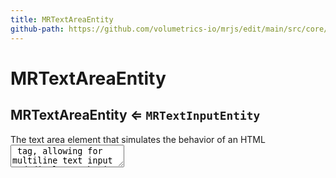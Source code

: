 ```yaml
---
title: MRTextAreaEntity
github-path: https://github.com/volumetrics-io/mrjs/edit/main/src/core/entities/MRTextAreaEntity.js
---
```

# MRTextAreaEntity

<a name="MRTextAreaEntity"></a>

## MRTextAreaEntity ⇐ <code>MRTextInputEntity</code>
The text area element that simulates the behavior of an HTML <textarea> tag,
           allowing for multiline text input and display. Inherits from MRTextInputEntity, which
           in turn extends MRTextEntity.

**Kind**: global class  
**Extends**: <code>MRTextInputEntity</code>  

* [MRTextAreaEntity](#MRTextAreaEntity) ⇐ <code>MRTextInputEntity</code>
    * [.MRTextAreaEntity](#MRTextAreaEntity+MRTextAreaEntity)
        * [new exports.MRTextAreaEntity()](#new_MRTextAreaEntity+MRTextAreaEntity_new)
    * [.createHiddenInputElement()](#MRTextAreaEntity+createHiddenInputElement)
    * [.fillInHiddenInputElementWithUserData()](#MRTextAreaEntity+fillInHiddenInputElementWithUserData)
    * [.updateTextDisplay()](#MRTextAreaEntity+updateTextDisplay)
    * [.handleKeydown(event)](#MRTextAreaEntity+handleKeydown)

<a name="MRTextAreaEntity+MRTextAreaEntity"></a>

### mrTextAreaEntity.MRTextAreaEntity
**Kind**: instance class of [<code>MRTextAreaEntity</code>](#MRTextAreaEntity)  
<a name="new_MRTextAreaEntity+MRTextAreaEntity_new"></a>

#### new exports.MRTextAreaEntity()
Constructor for the MRTextInputEntity entity component.

<a name="MRTextAreaEntity+createHiddenInputElement"></a>

### mrTextAreaEntity.createHiddenInputElement()
Called by connected to make sure the hiddenInput dom element is created as expected.

**Kind**: instance method of [<code>MRTextAreaEntity</code>](#MRTextAreaEntity)  
<a name="MRTextAreaEntity+fillInHiddenInputElementWithUserData"></a>

### mrTextAreaEntity.fillInHiddenInputElementWithUserData()
Called by connected after createHiddenInputElement to fill
it in with the user's given attribute information.

**Kind**: instance method of [<code>MRTextAreaEntity</code>](#MRTextAreaEntity)  
<a name="MRTextAreaEntity+updateTextDisplay"></a>

### mrTextAreaEntity.updateTextDisplay()
Used on event trigger to update the textObj visual based on
the hiddenInput DOM element.

**Kind**: instance method of [<code>MRTextAreaEntity</code>](#MRTextAreaEntity)  
<a name="MRTextAreaEntity+handleKeydown"></a>

### mrTextAreaEntity.handleKeydown(event)
Called by the keydown event trigger. Handles the arrow key movements.

**Kind**: instance method of [<code>MRTextAreaEntity</code>](#MRTextAreaEntity)  

| Param | Type | Description |
| --- | --- | --- |
| event | <code>event</code> | the keydown event |

